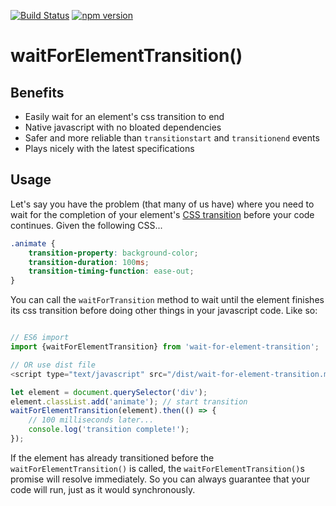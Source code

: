 [![Build Status](https://travis-ci.org/mkay581/wait-for-element-transition.svg?branch=master)](https://travis-ci.org/mkay581/wait-for-element-transition)
[![npm version](https://badge.fury.io/js/wait-for-element-transition.svg)](https://badge.fury.io/js/wait-for-element-transition)

#  waitForElementTransition()

## Benefits

* Easily wait for an element's css transition to end
* Native javascript with no bloated dependencies
* Safer and more reliable than `transitionstart` and `transitionend` events
* Plays nicely with the latest specifications

## Usage

Let's say you have the problem (that many of us have) where you need to wait for the completion of your element's
 [CSS transition](https://developer.mozilla.org/en-US/docs/Web/Guide/CSS/Using_CSS_transitions)
 before your code continues. Given the following CSS...


```css
.animate {
    transition-property: background-color;
    transition-duration: 100ms;
    transition-timing-function: ease-out;
}
```

You can call the `waitForTransition` method to wait until the element finishes its css transition before doing other
things in your javascript code. Like so:

```javascript

// ES6 import
import {waitForElementTransition} from 'wait-for-element-transition';

// OR use dist file
<script type="text/javascript" src="/dist/wait-for-element-transition.min.js"></script>

let element = document.querySelector('div');
element.classList.add('animate'); // start transition
waitForElementTransition(element).then(() => {
    // 100 milliseconds later...
    console.log('transition complete!');
});
```

If the element has already transitioned before the `waitForElementTransition()` is called, the `waitForElementTransition()`s promise will resolve immediately. So you can always guarantee that your code will run, just as it would synchronously. 
 


